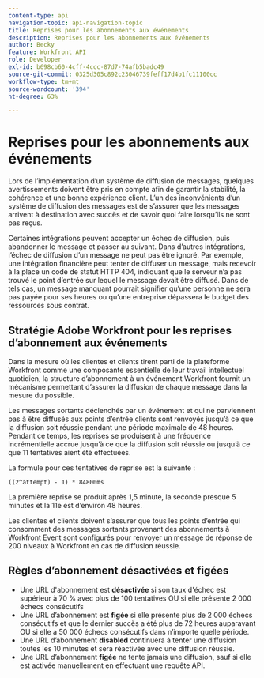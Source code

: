 ```yaml
---
content-type: api
navigation-topic: api-navigation-topic
title: Reprises pour les abonnements aux événements
description: Reprises pour les abonnements aux événements
author: Becky
feature: Workfront API
role: Developer
exl-id: b698cb60-4cff-4ccc-87d7-74afb5badc49
source-git-commit: 0325d305c892c23046739feff17d4b1fc11100cc
workflow-type: tm+mt
source-wordcount: '394'
ht-degree: 63%

---
```


# Reprises pour les abonnements aux événements

Lors de l’implémentation d’un système de diffusion de messages, quelques avertissements doivent être pris en compte afin de garantir la stabilité, la cohérence et une bonne expérience client. L’un des inconvénients d’un système de diffusion des messages est de s’assurer que les messages arrivent à destination avec succès et de savoir quoi faire lorsqu’ils ne sont pas reçus.

Certaines intégrations peuvent accepter un échec de diffusion, puis abandonner le message et passer au suivant.  Dans d’autres intégrations, l’échec de diffusion d’un message ne peut pas être ignoré. Par exemple, une intégration financière peut tenter de diffuser un message, mais recevoir à la place un code de statut HTTP 404, indiquant que le serveur n’a pas trouvé le point d’entrée sur lequel le message devait être diffusé. Dans de tels cas, un message manquant pourrait signifier qu’une personne ne sera pas payée pour ses heures ou qu’une entreprise dépassera le budget des ressources sous contrat.

## Stratégie Adobe Workfront pour les reprises d’abonnement aux événements

Dans la mesure où les clientes et clients tirent parti de la plateforme Workfront comme une composante essentielle de leur travail intellectuel quotidien, la structure d’abonnement à un événement Workfront fournit un mécanisme permettant d’assurer la diffusion de chaque message dans la mesure du possible.

Les messages sortants déclenchés par un événement et qui ne parviennent pas à être diffusés aux points d’entrée clients sont renvoyés jusqu’à ce que la diffusion soit réussie pendant une période maximale de 48 heures. Pendant ce temps, les reprises se produisent à une fréquence incrémentielle accrue jusqu’à ce que la diffusion soit réussie ou jusqu’à ce que 11 tentatives aient été effectuées.

La formule pour ces tentatives de reprise est la suivante :

`((2^attempt) - 1) * 84800ms`

La première reprise se produit après 1,5 minute, la seconde presque 5 minutes et la 11e est d’environ 48 heures.

Les clientes et clients doivent s’assurer que tous les points d’entrée qui consomment des messages sortants provenant des abonnements à Workfront Event sont configurés pour renvoyer un message de réponse de 200 niveaux à Workfront en cas de diffusion réussie.

## Règles d’abonnement désactivées et figées

* Une URL d&#39;abonnement est **désactivée** si son taux d&#39;échec est supérieur à 70 % avec plus de 100 tentatives OU si elle présente 2 000 échecs consécutifs
* Une URL d’abonnement est **figée** si elle présente plus de 2 000 échecs consécutifs et que le dernier succès a été plus de 72 heures auparavant OU si elle a 50 000 échecs consécutifs dans n’importe quelle période.
* Une URL d’abonnement **disabled** continuera à tenter une diffusion toutes les 10 minutes et sera réactivée avec une diffusion réussie.
* Une URL d’abonnement **figée** ne tente jamais une diffusion, sauf si elle est activée manuellement en effectuant une requête API.



<!--

## Handling Failed Event-Triggered Outbound Messages

The following flowchart shows the strategy for reattempting message deliveries with Workfront Event Subscriptions:

![](assets/event-subscription-circuit-breaker-retries-350x234.png)

The following explanations correspond with the steps depicted in the flowchart:

1. Message fails to be delivered. 
1. Message delivery failure information is logged.

   All failed attempts to deliver a message are logged so that debugging may be performed to determine the root cause of a given failure or series of failures. 

1. URL failures incremented. 
1. Message attempt count is incremented. 
1. Calculate the delay until this message's delivery will be attempted again. 
1. Message is placed onto the message retry queue.

   As shown in the preceding flowchart, the message queue used for processing message delivery retries is a separate queue from the one that processes the initial delivery attempt for each message. This allows the near real-time flow of messages to continue unimpeded by the failure of any subset of messages. 

1. URL circuit status is evaluated. One of the following occurs:

   * If the circuit is open and not allowing deliveries at this time, restart the process at step 5.
   * If the circuit is half-open, this implies that our circuit is currently open, but enough time has passed to allow testing of the URL to see if the problem with delivering to it has been resolved.
   * If the message delivery attempt limits have been reached (48 hours of retrying) then the message is dropped

1. If the URL circuit is closed and allowing deliveries, attempt to deliver the message. If this delivery fails, the message will restart at step 1 

1. If the URL circuit is closed and allowing deliveries, attempt to deliver the message. If this delivery fails, the message will restart at step 1.
   -->
